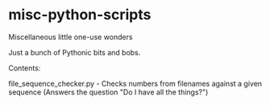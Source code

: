 # misc-python-scripts
Miscellaneous little one-use wonders

Just a bunch of Pythonic bits and bobs. 

Contents:

  file_sequence_checker.py - Checks numbers from filenames against a given sequence
                             (Answers the question "Do I have all the things?")
